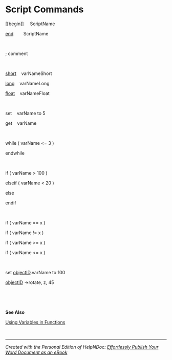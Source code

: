 # Script Commands

[[begin]] &nbsp; &nbsp; ScriptName

[end](<End.md>)&nbsp; &nbsp; &nbsp; &nbsp; ScriptName

&nbsp;

; comment

&nbsp;

[short](<DeclaringVariables.md>)&nbsp; &nbsp; varNameShort

[long](<DeclaringVariables.md>)&nbsp; &nbsp; varNameLong

[float](<DeclaringVariables.md>)&nbsp; &nbsp; varNameFloat

&nbsp;

set&nbsp; &nbsp; varName to 5

get&nbsp; &nbsp; varName

&nbsp;

while ( varName \<= 3 )

endwhile

&nbsp;

if ( varName \> 100 )

elseif ( varName \< 20 )

else

endif

&nbsp;

if ( varName == x )

if ( varName \!= x )

if ( varName \>= x )

if ( varName \<= x )

&nbsp;

set [objectID](<ObjectReferencing.md>).varName to 100

[objectID](<ObjectReferencing.md>) -\>rotate, z, 45

&nbsp;

&nbsp;

**See Also**

[Using Variables in Functions](<UsingVariablesinFunctions.md>)

&nbsp;


***
_Created with the Personal Edition of HelpNDoc: [Effortlessly Publish Your Word Document as an eBook](<https://www.helpndoc.com/step-by-step-guides/how-to-convert-a-word-docx-file-to-an-epub-or-kindle-ebook/>)_
